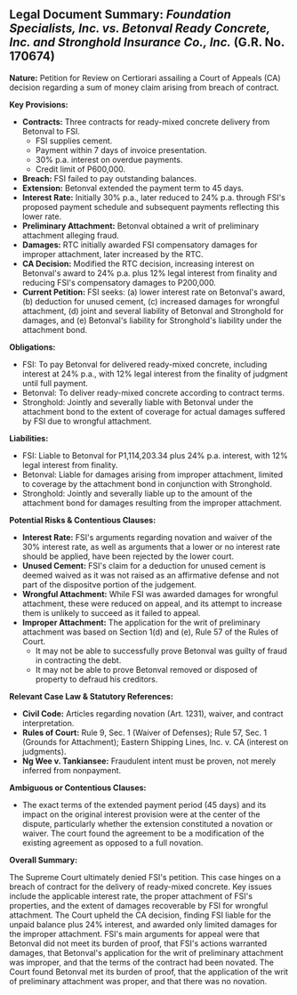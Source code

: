 ## Legal Document Summary: *Foundation Specialists, Inc. vs. Betonval Ready Concrete, Inc. and Stronghold Insurance Co., Inc.* (G.R. No. 170674)

**Nature:** Petition for Review on Certiorari assailing a Court of Appeals (CA) decision regarding a sum of money claim arising from breach of contract.

**Key Provisions:**

*   **Contracts:** Three contracts for ready-mixed concrete delivery from Betonval to FSI.
    *   FSI supplies cement.
    *   Payment within 7 days of invoice presentation.
    *   30% p.a. interest on overdue payments.
    *   Credit limit of P600,000.
*   **Breach:** FSI failed to pay outstanding balances.
*   **Extension:** Betonval extended the payment term to 45 days.
*   **Interest Rate:** Initially 30% p.a., later reduced to 24% p.a. through FSI's proposed payment schedule and subsequent payments reflecting this lower rate.
*   **Preliminary Attachment:** Betonval obtained a writ of preliminary attachment alleging fraud.
*   **Damages:** RTC initially awarded FSI compensatory damages for improper attachment, later increased by the RTC.
*   **CA Decision:** Modified the RTC decision, increasing interest on Betonval's award to 24% p.a. plus 12% legal interest from finality and reducing FSI's compensatory damages to P200,000.
*   **Current Petition:** FSI seeks: (a) lower interest rate on Betonval's award, (b) deduction for unused cement, (c) increased damages for wrongful attachment, (d) joint and several liability of Betonval and Stronghold for damages, and (e) Betonval's liability for Stronghold's liability under the attachment bond.

**Obligations:**

*   FSI: To pay Betonval for delivered ready-mixed concrete, including interest at 24% p.a., with 12% legal interest from the finality of judgment until full payment.
*   Betonval: To deliver ready-mixed concrete according to contract terms.
*   Stronghold: Jointly and severally liable with Betonval under the attachment bond to the extent of coverage for actual damages suffered by FSI due to wrongful attachment.

**Liabilities:**

*   FSI: Liable to Betonval for P1,114,203.34 plus 24% p.a. interest, with 12% legal interest from finality.
*   Betonval: Liable for damages arising from improper attachment, limited to coverage by the attachment bond in conjunction with Stronghold.
*   Stronghold: Jointly and severally liable up to the amount of the attachment bond for damages resulting from the improper attachment.

**Potential Risks & Contentious Clauses:**

*   **Interest Rate:** FSI's arguments regarding novation and waiver of the 30% interest rate, as well as arguments that a lower or no interest rate should be applied, have been rejected by the lower court.
*   **Unused Cement:** FSI's claim for a deduction for unused cement is deemed waived as it was not raised as an affirmative defense and not part of the dispositve portion of the judgement.
*   **Wrongful Attachment:** While FSI was awarded damages for wrongful attachment, these were reduced on appeal, and its attempt to increase them is unlikely to succeed as it failed to appeal.
*   **Improper Attachment:** The application for the writ of preliminary attachment was based on Section 1(d) and (e), Rule 57 of the Rules of Court.
    *   It may not be able to successfully prove Betonval was guilty of fraud in contracting the debt.
    *   It may not be able to prove Betonval removed or disposed of property to defraud his creditors.

**Relevant Case Law & Statutory References:**

*   **Civil Code:** Articles regarding novation (Art. 1231), waiver, and contract interpretation.
*   **Rules of Court:** Rule 9, Sec. 1 (Waiver of Defenses); Rule 57, Sec. 1 (Grounds for Attachment); Eastern Shipping Lines, Inc. v. CA (interest on judgments).
*   **Ng Wee v. Tankiansee:** Fraudulent intent must be proven, not merely inferred from nonpayment.

**Ambiguous or Contentious Clauses:**

*   The exact terms of the extended payment period (45 days) and its impact on the original interest provision were at the center of the dispute, particularly whether the extension constituted a novation or waiver. The court found the agreement to be a modification of the existing agreement as opposed to a full novation.

**Overall Summary:**

The Supreme Court ultimately denied FSI's petition. This case hinges on a breach of contract for the delivery of ready-mixed concrete. Key issues include the applicable interest rate, the proper attachment of FSI's properties, and the extent of damages recoverable by FSI for wrongful attachment. The Court upheld the CA decision, finding FSI liable for the unpaid balance plus 24% interest, and awarded only limited damages for the improper attachment. FSI's main arguments for appeal were that Betonval did not meet its burden of proof, that FSI's actions warranted damages, that Betonval's application for the writ of preliminary attachment was improper, and that the terms of the contract had been novated. The Court found Betonval met its burden of proof, that the application of the writ of preliminary attachment was proper, and that there was no novation.
